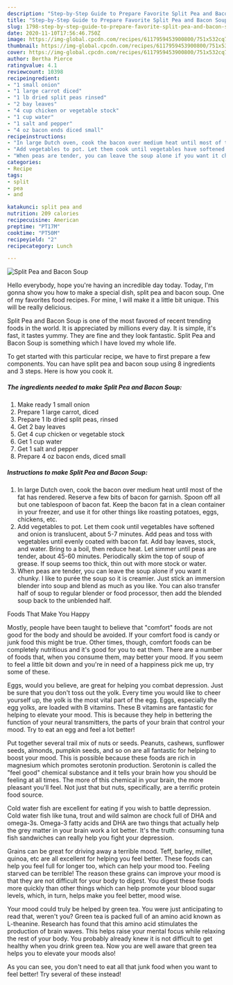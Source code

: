 ```yaml
---
description: "Step-by-Step Guide to Prepare Favorite Split Pea and Bacon Soup"
title: "Step-by-Step Guide to Prepare Favorite Split Pea and Bacon Soup"
slug: 1798-step-by-step-guide-to-prepare-favorite-split-pea-and-bacon-soup
date: 2020-11-10T17:56:46.750Z
image: https://img-global.cpcdn.com/recipes/6117959453900800/751x532cq70/split-pea-and-bacon-soup-recipe-main-photo.jpg
thumbnail: https://img-global.cpcdn.com/recipes/6117959453900800/751x532cq70/split-pea-and-bacon-soup-recipe-main-photo.jpg
cover: https://img-global.cpcdn.com/recipes/6117959453900800/751x532cq70/split-pea-and-bacon-soup-recipe-main-photo.jpg
author: Bertha Pierce
ratingvalue: 4.1
reviewcount: 10398
recipeingredient:
- "1 small onion"
- "1 large carrot diced"
- "1 lb dried split peas rinsed"
- "2 bay leaves"
- "4 cup chicken or vegetable stock"
- "1 cup water"
- "1 salt and pepper"
- "4 oz bacon ends diced small"
recipeinstructions:
- "In large Dutch oven, cook the bacon over medium heat until most of the fat has rendered.  Reserve a few bits of bacon for garnish.  Spoon off all but one tablespoon of bacon fat.  Keep the bacon fat in a clean container in your freezer, and use it for other things like roasting potatoes, eggs, chickens, etc."
- "Add vegetables to pot. Let them cook until vegetables have softened and onion is translucent, about 5-7 minutes.  Add peas and toss with vegetables until evenly coated with bacon fat.  Add bay leaves, stock, and water.  Bring to a boil, then reduce heat.  Let simmer until peas are tender, about 45-60 minutes.  Periodically skim the top of soup of grease.  If soup seems too thick, thin out with more stock or water."
- "When peas are tender, you can leave the soup alone if you want it chunky.  I like to purée the soup so it is creamier.  Just stick an immersion blender into soup and blend as much as you like.  You can also transfer half of soup to regular blender or food processor, then add the blended soup back to the unblended half."
categories:
- Recipe
tags:
- split
- pea
- and

katakunci: split pea and 
nutrition: 209 calories
recipecuisine: American
preptime: "PT17M"
cooktime: "PT50M"
recipeyield: "2"
recipecategory: Lunch

---
```



![Split Pea and Bacon Soup](https://img-global.cpcdn.com/recipes/6117959453900800/751x532cq70/split-pea-and-bacon-soup-recipe-main-photo.jpg)

Hello everybody, hope you're having an incredible day today. Today, I'm gonna show you how to make a special dish, split pea and bacon soup. One of my favorites food recipes. For mine, I will make it a little bit unique. This will be really delicious.

Split Pea and Bacon Soup is one of the most favored of recent trending foods in the world. It is appreciated by millions every day. It is simple, it's fast, it tastes yummy. They are fine and they look fantastic. Split Pea and Bacon Soup is something which I have loved my whole life.




To get started with this particular recipe, we have to first prepare a few components. You can have split pea and bacon soup using 8 ingredients and 3 steps. Here is how you cook it.

<!--inarticleads1-->

##### The ingredients needed to make Split Pea and Bacon Soup:

1. Make ready 1 small onion
1. Prepare 1 large carrot, diced
1. Prepare 1 lb dried split peas, rinsed
1. Get 2 bay leaves
1. Get 4 cup chicken or vegetable stock
1. Get 1 cup water
1. Get 1 salt and pepper
1. Prepare 4 oz bacon ends, diced small




<!--inarticleads2-->

##### Instructions to make Split Pea and Bacon Soup:

1. In large Dutch oven, cook the bacon over medium heat until most of the fat has rendered.  Reserve a few bits of bacon for garnish.  Spoon off all but one tablespoon of bacon fat.  Keep the bacon fat in a clean container in your freezer, and use it for other things like roasting potatoes, eggs, chickens, etc.
1. Add vegetables to pot. Let them cook until vegetables have softened and onion is translucent, about 5-7 minutes.  Add peas and toss with vegetables until evenly coated with bacon fat.  Add bay leaves, stock, and water.  Bring to a boil, then reduce heat.  Let simmer until peas are tender, about 45-60 minutes.  Periodically skim the top of soup of grease.  If soup seems too thick, thin out with more stock or water.
1. When peas are tender, you can leave the soup alone if you want it chunky.  I like to purée the soup so it is creamier.  Just stick an immersion blender into soup and blend as much as you like.  You can also transfer half of soup to regular blender or food processor, then add the blended soup back to the unblended half.




Foods That Make You Happy


Mostly, people have been taught to believe that "comfort" foods are not good for the body and should be avoided. If your comfort food is candy or junk food this might be true. Other times, though, comfort foods can be completely nutritious and it's good for you to eat them. There are a number of foods that, when you consume them, may better your mood. If you seem to feel a little bit down and you're in need of a happiness pick me up, try some of these.

Eggs, would you believe, are great for helping you combat depression. Just be sure that you don't toss out the yolk. Every time you would like to cheer yourself up, the yolk is the most vital part of the egg. Eggs, especially the egg yolks, are loaded with B vitamins. These B vitamins are fantastic for helping to elevate your mood. This is because they help in bettering the function of your neural transmitters, the parts of your brain that control your mood. Try to eat an egg and feel a lot better!

Put together several trail mix of nuts or seeds. Peanuts, cashews, sunflower seeds, almonds, pumpkin seeds, and so on are all fantastic for helping to boost your mood. This is possible because these foods are rich in magnesium which promotes serotonin production. Serotonin is called the "feel good" chemical substance and it tells your brain how you should be feeling at all times. The more of this chemical in your brain, the more pleasant you'll feel. Not just that but nuts, specifically, are a terrific protein food source.

Cold water fish are excellent for eating if you wish to battle depression. Cold water fish like tuna, trout and wild salmon are chock full of DHA and omega-3s. Omega-3 fatty acids and DHA are two things that actually help the grey matter in your brain work a lot better. It's the truth: consuming tuna fish sandwiches can really help you fight your depression. 

Grains can be great for driving away a terrible mood. Teff, barley, millet, quinoa, etc are all excellent for helping you feel better. These foods can help you feel full for longer too, which can help your mood too. Feeling starved can be terrible! The reason these grains can improve your mood is that they are not difficult for your body to digest. You digest these foods more quickly than other things which can help promote your blood sugar levels, which, in turn, helps make you feel better, mood wise.

Your mood could truly be helped by green tea. You were just anticipating to read that, weren't you? Green tea is packed full of an amino acid known as L-theanine. Research has found that this amino acid stimulates the production of brain waves. This helps raise your mental focus while relaxing the rest of your body. You probably already knew it is not difficult to get healthy when you drink green tea. Now you are well aware that green tea helps you to elevate your moods also!

As you can see, you don't need to eat all that junk food when you want to feel better! Try several of these instead!

